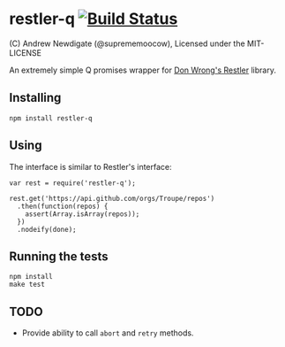 restler-q [![Build Status](https://api.travis-ci.org/troupe/restler-q.png)](https://api.travis-ci.org/troupe/restler-q.png)
=========

(C) Andrew Newdigate (@suprememoocow), Licensed under the MIT-LICENSE

An extremely simple Q promises wrapper for [Don Wrong's Restler](https://github.com/danwrong/restler) library.


Installing
-----------------

    npm install restler-q


Using
-----------------

The interface is similar to Restler's interface:

    var rest = require('restler-q');

    rest.get('https://api.github.com/orgs/Troupe/repos')
      .then(function(repos) {
        assert(Array.isArray(repos));
      })
      .nodeify(done);

Running the tests
-----------------

    npm install
    make test


TODO
-----------------
* Provide ability to call `abort` and `retry` methods.

